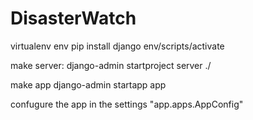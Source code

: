 # DisasterWatch

virtualenv env
pip install django
env/scripts/activate

make server:
django-admin startproject server ./
 
make app
django-admin startapp app

confugure the app in the settings
 "app.apps.AppConfig"